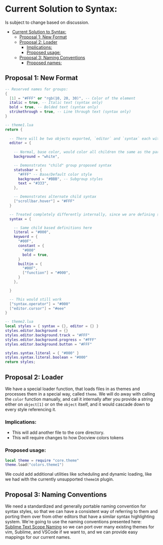 # Current Solution to Syntax:
Is subject to change based on discussion.

- [Current Solution to Syntax:](#current-solution-to-syntax)
  - [Proposal 1: New Format](#proposal-1-new-format)
  - [Proposal 2: Loader](#proposal-2-loader)
    - [Implications:](#implications)
    - [Proposed usage:](#proposed-usage)
  - [Proposal 3: Naming Conventions](#proposal-3-naming-conventions)
    - [Proposed names:](#proposed-names)

## Proposal 1: New Format

```lua
-- Reserved names for groups:
{
  [1] = "#FFF" or "rgb(10, 20, 30)", -- Color of the element
  italic = true, -- Italic text (syntax only)
  bold = true, -- Bolded text (syntax only)
  strikethrough = true, -- Line through text (syntax only)
}

-- theme1.lua
return {
  
  -- There will be two objects exported, `editor` and `syntax` each with different reserved words and loading styles, as one can also govern fonts.
  editor = {
    
    -- Normal, base color, would color all children the same as the parent
    background = "white",

    -- Demonstrates "child" group proposed syntax
    statusbar = {
      "#FFF" -- Base/Default color style
      background = "#BBB", -- Subgroup styles
      text = "#333",
    },

    -- Demonstrates alternate child syntax
    ["scrollbar.hover"] = "#FFF"
  }

  -- Treated completely differently internally, since we are defining syntax styles
  syntax = {

    -- Same child based definitions here
    literal = "#000",
    keyword = {
      "#00F",
      constant = {
        "#000"
        bold = true,
      }
      builtin = {
        "#00F",
        ["function"] = "#000",
      }
    },

  }

  -- This would still work
  ["syntax.operator"] = "#000"
  ["editor.cursor"] = "#eee"
}

-- theme2.lua
local styles = { syntax = {}, editor = {} }
styles.editor.background = {}
styles.editor.background.track = "#FFF"
styles.editor.background.progress = "#FFF"
styles.editor.background.button = "#FFF"

styles.syntax.literal = { "#000" }
styles.syntax.literal.boolean = "#000"
return styles;
```

## Proposal 2: Loader

We have a special loader function, that loads files in as themes and processes them in a special way, called `theme`. We will do away with calling the `color` function manually, and call it internally after you provide a string either on `object[1]` or on the `object` itself, and it would cascade down to every style referencing it.

### Implications:
  
- This will add another file to the core directory.
- This will require changes to how Docview colors tokens

### Proposed usage:

```lua
local theme = require "core.theme"
theme.load("colors.theme1")
```

We could add additional utilities like scheduling and dynamic loading, like we had with the currently unsupported `theme16` plugin.

## Proposal 3: Naming Conventions

We need a standardized and generally portable naming convention for syntax styles, so that we can have a consistent way of referring to them and porting them over from other editors that have a similar syntax highlighting system. We're going to use the naming conventions presented here: [Sublime Text Scope Naming](https://www.sublimetext.com/docs/scope_naming.html) so we can port over many existing themes for vim, Sublime, and VSCode if we want to, and we can provide easy mappings for our current names.
